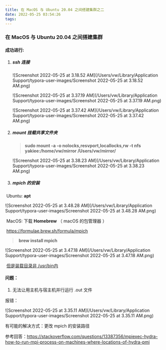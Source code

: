 ```yaml
---
title: 在 MacOS 与 Ubuntu 20.04 之间搭建集群之二
date: 2022-05-25 03:54:26
tags:
---
```

### 在 MacOS 与 Ubuntu 20.04 之间搭建集群

#### 成功进行:

1. ##### ssh 连接

   ![Screenshot 2022-05-25 at 3.18.52 AM](/Users/vw/Library/Application Support/typora-user-images/Screenshot 2022-05-25 at 3.18.52 AM.png)

   ![Screenshot 2022-05-25 at 3.37.19 AM](/Users/vw/Library/Application Support/typora-user-images/Screenshot 2022-05-25 at 3.37.19 AM.png)

   ![Screenshot 2022-05-25 at 3.37.42 AM](/Users/vw/Library/Application Support/typora-user-images/Screenshot 2022-05-25 at 3.37.42 AM.png)

2. ##### mount 挂载共享文件夹

   > **sudo mount -a  -o nolocks,resvport,locallocks,rw -t nfs yakiee:/home/vw/mirror /Users/vw/mirror/**

   ![Screenshot 2022-05-25 at 3.38.23 AM](/Users/vw/Library/Application Support/typora-user-images/Screenshot 2022-05-25 at 3.38.23 AM.png)

3. ##### mpich 的安装

​	Ubuntu: **apt**

![Screenshot 2022-05-25 at 3.48.28 AM](/Users/vw/Library/Application Support/typora-user-images/Screenshot 2022-05-25 at 3.48.28 AM.png)

​	MacOS: 下载 **Homebrew** （ macOS 的包管理器 ）

​	https://formulae.brew.sh/formula/mpich

> ​	**brew install mpich**

![Screenshot 2022-05-25 at 3.47.18 AM](/Users/vw/Library/Application Support/typora-user-images/Screenshot 2022-05-25 at 3.47.18 AM.png)

​	<u>但是装载目录非 /usr/bin内</u>

#### 问题：

1. 无法让用主机与宿主机并行运行 .out 文件

报错：

![Screenshot 2022-05-25 at 3.35.11 AM](/Users/vw/Library/Application Support/typora-user-images/Screenshot 2022-05-25 at 3.35.11 AM.png)

有可能的解决方式：更改 mpich 的安装路径

参考回答：https://stackoverflow.com/questions/13387356/mpiexec-hydra-how-to-run-mpi-process-on-machines-where-locations-of-hydra-pmi